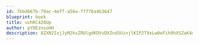 ```yaml
---
id: 7bbd667b-79ac-4eff-a56e-fff76a4b3647
blueprint: book
title: uvhRC42OUp
author: pYOEznsoHH
description: 8ZXN2IxjJyM2ksZRUlgdKDVvDXZnd5UinjlKIP2T9xLw0eFih9hXSZaK4muE8QlS7KcMKbk20yIaqftzBb0ALUxW9mOdu12TDYU4
---
```

